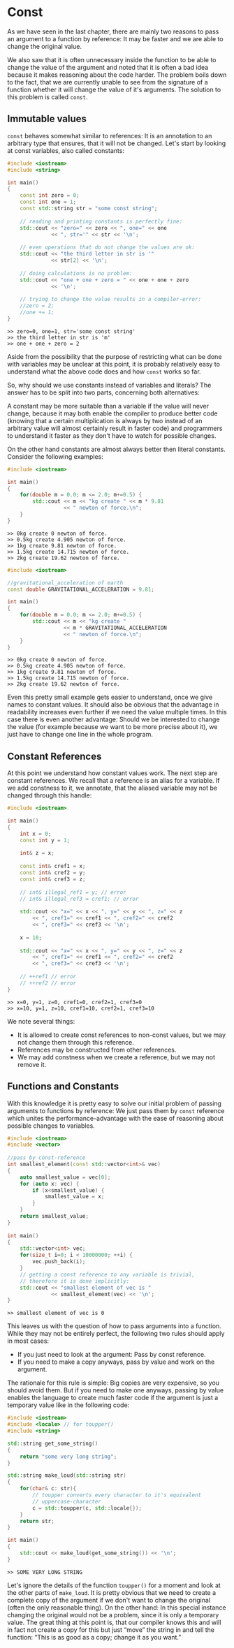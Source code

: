 Const
=====

As we have seen in the last chapter, there are mainly two reasons to pass an argument to a function by
reference: It may be faster and we are able to change the original value.

We also saw that it is often unnecessary inside the function to be able to change the value of the
argument and noted that it is often a bad idea because it makes reasoning about the code harder. The
problem boils down to the fact, that we are currently unable to see from the signature of a function
whether it will change the value of it's arguments. The solution to this problem is called `const`.

Immutable values
----------------

`const` behaves somewhat similar to references: It is an annotation to an arbitrary type that
ensures, that it will not be changed. Let's start by looking at const variables, also called constants:

```cpp
#include <iostream>
#include <string>

int main()
{
	const int zero = 0;
	const int one = 1;
	const std::string str = "some const string";
	
	// reading and printing constants is perfectly fine:
	std::cout << "zero=" << zero << ", one=" << one
	          << ", str='" << str << '\n';
	
	// even operations that do not change the values are ok:
	std::cout << "the third letter in str is '"
	          << str[2] << '\n';
	
	// doing calculations is no problem:
	std::cout << "one + one + zero = " << one + one + zero
	          << '\n';
	
	// trying to change the value results in a compiler-error:
	//zero = 2;
	//one += 1;
}
```
```
>> zero=0, one=1, str='some const string'
>> the third letter in str is 'm'
>> one + one + zero = 2
```

Aside from the possibility that the purpose of restricting what can be done with variables may be
unclear at this point, it is probably relatively easy to understand what the above code does and how
`const` works so far.

So, why should we use constants instead of variables and literals? The answer has to be split into two
parts, concerning both alternatives:

A constant may be more suitable than a variable if the value will never change, because it may both
enable the compiler to produce better code (knowing that a certain multiplication is always by two
instead of an arbitrary value will almost certainly result in faster code) and programmers to
understand it faster as they don't have to watch for possible changes.

On the other hand constants are almost always better then literal constants. Consider the following
examples:

```cpp
#include <iostream>

int main()
{
	for(double m = 0.0; m <= 2.0; m+=0.5) {
		std::cout << m << "kg create " << m * 9.81
		          << " newton of force.\n";
	}
}
```
```
>> 0kg create 0 newton of force.
>> 0.5kg create 4.905 newton of force.
>> 1kg create 9.81 newton of force.
>> 1.5kg create 14.715 newton of force.
>> 2kg create 19.62 newton of force.
```

```cpp
#include <iostream>

//gravitational_acceleration of earth
const double GRAVITATIONAL_ACCELERATION = 9.81;

int main()
{
	for(double m = 0.0; m <= 2.0; m+=0.5) {
		std::cout << m << "kg create "
		          << m * GRAVITATIONAL_ACCELERATION 
		          << " newton of force.\n";
	}
}
```
```
>> 0kg create 0 newton of force.
>> 0.5kg create 4.905 newton of force.
>> 1kg create 9.81 newton of force.
>> 1.5kg create 14.715 newton of force.
>> 2kg create 19.62 newton of force.
```

Even this pretty small example gets easier to understand, once we give names to constant values. It
should also be obvious that the advantage in readability increases even further if we need the value
multiple times. In this case there is even another advantage: Should we be interested to change the
value (for example because we want to be more precise about it), we just have to change one line in
the whole program.

Constant References
-------------------

At this point we understand how constant values work. The next step are constant references. We recall
that a reference is an alias for a variable. If we add constness to it, we annotate, that the aliased
variable may not be changed through this handle:

```cpp
#include <iostream>

int main()
{
	int x = 0;
	const int y = 1;
	
	int& z = x;
	
	const int& cref1 = x;
	const int& cref2 = y;
	const int& cref3 = z;
	
	// int& illegal_ref1 = y; // error
	// int& illegal_ref3 = cref1; // error
	
	std::cout << "x=" << x << ", y=" << y << ", z=" << z
		<< ", cref1=" << cref1 << ", cref2=" << cref2 
		<< ", cref3=" << cref3 << '\n';
	
	x = 10;
	
	std::cout << "x=" << x << ", y=" << y << ", z=" << z
		<< ", cref1=" << cref1 << ", cref2=" << cref2 
		<< ", cref3=" << cref3 << '\n';
	
	// ++ref1 // error
	// ++ref2 // error
}
```
```
>> x=0, y=1, z=0, cref1=0, cref2=1, cref3=0
>> x=10, y=1, z=10, cref1=10, cref2=1, cref3=10
```

We note several things:

* It is allowed to create const references to non-const values, but we may not change them through this
reference.
* References may be constructed from other references.
* We may add constness when we create a reference, but we may not remove it.

Functions and Constants
-----------------------

With this knowledge it is pretty easy to solve our initial problem of passing arguments to functions by
reference: We just pass them by `const` reference which unites the performance-advantage with the
ease of reasoning about possible changes to variables.

```cpp
#include <iostream>
#include <vector>
 
//pass by const-reference
int smallest_element(const std::vector<int>& vec)
{
	auto smallest_value = vec[0];
	for (auto x: vec) {
		if (x<smallest_value) {
			smallest_value = x;
		}
	}
	return smallest_value;
}
 
int main()
{
	std::vector<int> vec;
	for(size_t i=0; i < 10000000; ++i) {
		vec.push_back(i);
	}
	// getting a const reference to any variable is trivial,
	// therefore it is done implicitly:
	std::cout << "smallest element of vec is "
	          << smallest_element(vec) << '\n';
}
```
```
>> smallest element of vec is 0
```


This leaves us with the question of how to pass arguments into a function. While they may not be
entirely perfect, the following two rules should apply in most cases:

* If you just need to look at the argument: Pass by const reference.
* If you need to make a copy anyways, pass by value and work on the argument.

The rationale for this rule is simple: Big copies are very expensive, so you should avoid them. But if
you need to make one anyways, passing by value enables the language to create much faster code if the
argument is just a temporary value like in the following code:

```cpp
#include <iostream>
#include <locale> // for toupper()
#include <string>

std::string get_some_string()
{
	return "some very long string";
}

std::string make_loud(std::string str)
{
	for(char& c: str){
		// toupper converts every character to it's equivalent
		// uppercase-character
		c = std::toupper(c, std::locale{});
	}
	return str;
}

int main()
{
	std::cout << make_loud(get_some_string()) << '\n';
}
```
```
>> SOME VERY LONG STRING
```

Let's ignore the details of the function `toupper()` for a moment and look at the other parts of
`make_loud`. It is pretty obvious that we need to create a complete copy of the argument if we don't
want to change the original (often the only reasonable thing). On the other hand: In this special
instance changing the original would not be a problem, since it is only a temporary value. The great
thing at this point is, that our compiler knows this and will in fact not create a copy for this but
just “move” the string in and tell the function: “This is as good as a copy; change it as you want.”
